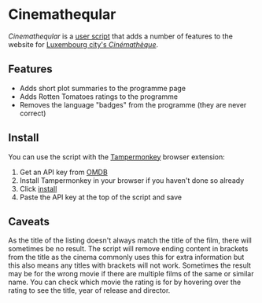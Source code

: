 # Cinematheqular

*Cinematheqular* is a [user script](https://en.wikipedia.org/wiki/Userscript) that adds a number of features to the website for [Luxembourg city's *Cinémathèque*](https://www.vdl.lu/en/visiting/art-and-culture/cultural-institutions/film/cinematheque).

## Features

* Adds short plot summaries to the programme page
* Adds Rotten Tomatoes ratings to the programme
* Removes the language "badges" from the programme (they are never correct)

## Install

You can use the script with the [Tampermonkey](https://www.tampermonkey.net/) browser extension:

1. Get an API key from [OMDB](https://www.omdbapi.com/apikey.aspx)
2. Install Tampermonkey in your browser if you haven't done so already
3. Click [install](./cinematheqular.user.js?raw=1)
4. Paste the API key at the top of the script and save

## Caveats

As the title of the listing doesn't always match the title of the film, there will sometimes be no result. The script will remove ending content in brackets from the title as the cinema commonly uses this for extra information but this also means any titles with brackets will not work. Sometimes the result may be for the wrong movie if there are multiple films of the same or similar name. You can check which movie the rating is for by hovering over the rating to see the title, year of release and director.